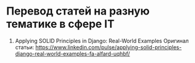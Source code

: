 # Перевод статей на разную тематике в сфере IT

1. Applying SOLID Principles in Django: Real-World Examples 
   Оригинал статьи:
   https://www.linkedin.com/pulse/applying-solid-principles-django-real-world-examples-fa-alfard-uqhbf/
